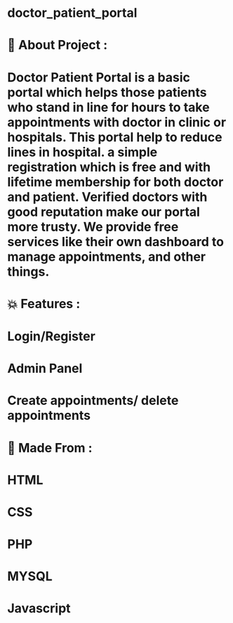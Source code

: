 # doctor_patient_portal
# 📝 About Project :
# Doctor Patient Portal is a basic portal which helps those patients who stand in line for hours to take appointments with doctor in clinic or hospitals. This portal help to reduce lines in hospital. a simple registration which is free and with lifetime membership for both doctor and patient. Verified doctors with good reputation make our portal more trusty. We provide free services like their own dashboard to manage appointments, and other things.
# 💥 Features :
# Login/Register

# Admin Panel

# Create appointments/ delete appointments

# 📎 Made From :
 # HTML
 # CSS 
 # PHP
 # MYSQL
 # Javascript
